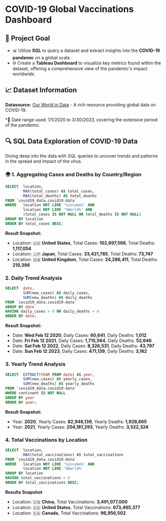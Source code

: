 # COVID-19 Global Vaccinations Dashboard

## 🎯 **Project Goal**

- 📊 Utilize **SQL** to query a dataset and extract insights into the **COVID-19 pandemic** on a global scale.
- 🌐 Create a **Tableau Dashboard** to visualize key metrics found within the dataset, offering a comprehensive view of the pandemic's impact worldwide.

## 📈 **Dataset Information**

**Datasource:** [Our World in Data](https://ourworldindata.org/coronavirus) - A rich resource providing global data on COVID-19.

*📅 Date range used: 1/1/2020 to 3/30/2023, covering the extensive period of the pandemic.

## 🔍 **SQL Data Exploration of COVID-19 Data**

Diving deep into the data with SQL queries to uncover trends and patterns in the spread and impact of the virus.

### 🌍 1. Aggregating Cases and Deaths by Country/Region

~~~~sql
SELECT 	location, 
		MAX(total_cases) AS total_cases, 
        MAX(total_deaths) AS total_deaths 
FROM `covid19_data.covid19-data` 
WHERE 	location NOT LIKE '%income%' AND 
		location NOT LIKE '%World%' AND 
        (total_cases IS NOT NULL OR total_deaths IS NOT NULL) 
GROUP BY location 
ORDER BY total_cases DESC;
~~~~

**Result Snapshot:**

- Location: 🇺🇸 **United States**, Total Cases: **102,697,566**, Total Deaths: **1,117,054**
- Location: 🇯🇵 **Japan**, Total Cases: **33,421,785**, Total Deaths: **73,747**
- Location: 🇬🇧 **United Kingdom**, Total Cases: **24,286,411**, Total Deaths: **210,396**

### 2. Daily Trend Analysis

~~~~sql
SELECT 	date, 
		SUM(new_cases) AS daily_cases, 
    	SUM(new_deaths) AS daily_deaths 
FROM `covid19_data.covid19-data` 
GROUP BY date  
HAVING daily_cases > 0 OR daily_deaths > 0 
ORDER BY date;
~~~~

**Result Snapshot:**

- Date: **Wed Feb 12 2020**, Daily Cases: **60,641**, Daily Deaths: **1,012**
- Date: **Fri Feb 12 2021**, Daily Cases: **1,715,564**, Daily Deaths: **52,646**
- Date: **Sat Feb 12 2022**, Daily Cases: **8,326,531**, Daily Deaths: **43,797**
- Date: **Sun Feb 12 2023**, Daily Cases: **471,139**, Daily Deaths: **3,162**

### 3. Yearly Trend Analysis

~~~~sql
SELECT 	EXTRACT(YEAR FROM date) AS year, 
		SUM(new_cases) AS yearly_cases, 
        SUM(new_deaths) AS yearly_deaths 
FROM `covid19_data.covid19-data` 
WHERE continent IS NOT NULL 
GROUP BY year 
ORDER BY year;
~~~~

**Result Snapshot:**

- Year: **2020**, Yearly Cases: **82,946,139**, Yearly Deaths: **1,928,665**
- Year: **2021**, Yearly Cases: **204,181,293**, Yearly Deaths: **3,522,324**

### 4. Total Vaccinations by Location

~~~~sql
SELECT 	location, 
		MAX(total_vaccinations) AS total_vaccinations 
FROM `covid19_data.covid19-data` 
WHERE 	location NOT LIKE '%income%' AND 
		location NOT LIKE '%World%' 
GROUP BY location 
HAVING total_vaccinations > 0 
ORDER BY total_vaccinations DESC;
~~~~

**Results Snapshot**

- Location: 🇨🇳 **China**, Total Vaccinations: **3,491,077,000**
- Location: 🇺🇸 **United States**, Total Vaccinations: **673,465,377**
- Location: 🇨🇦 **Canada**, Total Vaccinations: **96,956,502**
